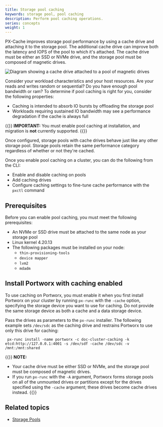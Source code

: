 ```yaml
---
title: Storage pool caching
keywords: storage pool, pool caching
description: Perform pool caching operations.
series: concepts
weight: 1
---
```


PX-Cache improves storage pool performance by using a cache drive and attaching it to the storage pool. The additional cache drive can improve both the latency and IOPS of the pool to which it's attached. The cache drive must be either an SSD or NVMe drive, and the storage pool must be composed of magnetic drives.

![Diagram showing a cache drive attached to a pool of magnetic drives](/img/poolCache.png)

<!--
hiding this given the new scope of doc for this feature:

Storage pool caching can help you achieve the following goals:

* Reduce costs by improving the performance of pools of lower-cost magnetic drives.
* Increase the capacity of pools while maintaining acceptable performance.
-->

Consider your workload characteristics and your host resources. Are your reads and writes random or sequential? Do you have enough pool bandwidth or ram? To determine if pool caching is right for you, consider the following properties:

* Caching is intended to absorb IO bursts by offloading the storage pool
* Workloads requiring sustained IO bandwidth may see a performance degradation if the cache is always full

{{<info>}}
**IMPORTANT:** You must enable pool caching at installation, and migration is **not** currently supported.
{{</info>}}

Once configured, storage pools with cache drives behave just like any other storage pool. Storage pools retain the same performance category regardless of whether or not they're cached.

Once you enable pool caching on a cluster, you can do the following from the CLI:

* Enable and disable caching on pools
* Add caching drives
* Configure caching settings to fine-tune cache performance with the `pxctl` command

## Prerequisites

Before you can enable pool caching, you must meet the following prerequisites:

* An NVMe or SSD drive must be attached to the same node as your storage pool
* Linux kernel 4.20.13
* The following packages must be installed on your node:
  * `thin-provisioning-tools`
  * `device mapper`
  * `lvm2`
  * `mdadm`

## Install Portworx with caching enabled

To use caching on Portworx, you must enable it when you first install Portworx on your cluster by running `px-runc` with the `-cache` option, specifying the storage device you want to use for caching. Do not provide the same storage device as both a cache and a data storage device.

<!-- Hiding currently unsupported options:

following parameters:

- `-T lmv` to specify `lvm` as the backend storage type.
- (optional) `-cache` with the storage device you want to use for caching. Do not provide the same storage device as both a cache and a data storage device.
- (optional) `-dedicated_cache` to constrain Portworx to use only the drives specified with the `cache` parameter for caching. The default value is `false`.

There are two ways in which you can specify the storage drives you want to use for caching:
-->

Pass the drives as parameters to the `px-runc` installer. The following example sets `/dev/sdc` as the caching drive and restrains Portworx to use only this drive for caching:

```text
 px-runc install -name portworx -c doc-cluster-caching -k etcd:http://127.0.0.1:4001 -s /dev/sdf -cache /dev/sdc -v /mnt:/mnt:shared
```

{{<info>}}
**NOTE:**

* Your cache drive must be either SSD or NVMe, and the storage pool must be composed of magnetic drives.
* If you run `px-runc` with the `-A` argument, Portworx forms storage pools on all of the unmounted drives or partitions except for the drives specified using the `-cache` argument; these drives become cache drives instead.
{{</info>}}

<!-- Hiding currently unsupported method:

2. Run the installer with the `-T lmv` and, at a later point, specify the drives you want to use for caching by running the `pxctl service drive add` . Refer to the [Add caching drive](/concepts/pool-caching/add-caching-drive) page for more details.

Support may be added and documented later -->

## Related topics

* [Storage Pools](/concepts/storage-pools/)
